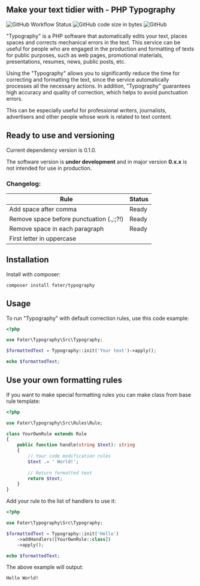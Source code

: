 ## Make your text tidier with - PHP Typography

![GitHub Workflow Status](https://img.shields.io/github/actions/workflow/status/fater/typography/run-test.yml)
![GitHub code size in bytes](https://img.shields.io/github/languages/code-size/fater/typography)
![GitHub](https://img.shields.io/github/license/fater/typography)

"Typography" is a PHP software that automatically edits your text, places spaces and corrects mechanical errors in the text. This service can be useful for people who are engaged in the production and formatting of texts for public purposes, such as web pages, promotional materials, presentations, resumes, news, public posts, etc.

Using the "Typography" allows you to significantly reduce the time for correcting and formatting the text, since the service automatically processes all the necessary actions. In addition, "Typography" guarantees high accuracy and quality of correction, which helps to avoid punctuation errors.

This can be especially useful for professional writers, journalists, advertisers and other people whose work is related to text content.

## Ready to use and versioning

Current dependency version is 0.1.0.

The software version is **under development** and in major version **0.x.x**
is not intended for use in production.

### Changelog:

| Rule                                     | Status |
|------------------------------------------|:-------|
| Add space after comma                    | Ready  |
| Remove space before punctuation (.,:;?!) | Ready  |
| Remove space in each paragraph           | Ready  |
| First letter in uppercase                |        |

## Installation

Install with composer:

```shell
composer install fater/typography
```

## Usage

To run "Typography" with default correction rules, use this code example:
```php
<?php

use Fater\Typography\Src\Typography;

$formattedText = Typography::init('Your text')->apply();

echo $formattedText;
```

## Use your own formatting rules

If you want to make special formatting rules you can make class from base rule template:
```php
<?php

use Fater\Typography\Src\Rules\Rule;

class YourOwnRule extends Rule
{
    public function handle(string $text): string
    {
        // Your code modification rules
        $text .= ' World!';
        
        // Return formatted text
        return $text;
    }
}
```

Add your rule to the list of handlers to use it:
```php
<?php

use Fater\Typography\Src\Typography;

$formattedText = Typography::init('Hello')
    ->addHandlers([YourOwnRule::class])
    ->apply();

echo $formattedText;
```

The above example will output:
```
Hello World!
```
